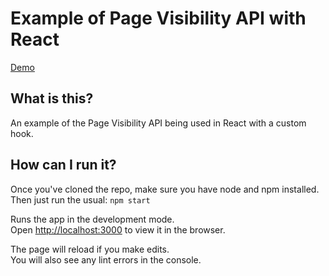 # Example of Page Visibility API with React

[Demo](http://example-react-page-visibility.sethcorker.com/)

## What is this?
An example of the Page Visibility API being used in React with a custom hook.

## How can I run it?
Once you've cloned the repo, make sure you have node and npm installed. Then just run the usual:
`npm start`

Runs the app in the development mode.<br>
Open [http://localhost:3000](http://localhost:3000) to view it in the browser.

The page will reload if you make edits.<br>
You will also see any lint errors in the console.
